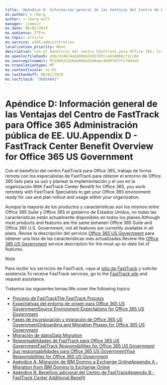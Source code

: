 ```yaml
---
title: 'Apéndice D: Información general de las Ventajas del Centro de FastTrack para Office 365 Administración pública de EE. UU.'
ms.author: v-rberg
author: v-rberg-msft
manager: jimmuir
ms.date: 08/02/2019
ms.audience: ITPro
ms.topic: article
ms.service: o365-administration
localization_priority: None
description: Con el beneficio del centro FastTrack para Office 365, trabaja de forma remota con los especialistas de FastTrack para obtener el entorno de Office 365 listo para su uso y planear la implementación y el uso en la organización.
ms.openlocfilehash: d3bc324674ab18bb4345578fcca6340bbcf2cc84
ms.sourcegitcommit: 911b0d32a26eb068a2a94ebc48d9f8f2fc70e5a9
ms.translationtype: MT
ms.contentlocale: es-ES
ms.lasthandoff: 08/01/2019
ms.locfileid: "36054043"
---
```

# <a name="appendix-d---fasttrack-center-benefit-overview-for-office-365-us-government"></a><span data-ttu-id="5eb2b-103">Apéndice D: Información general de las Ventajas del Centro de FastTrack para Office 365 Administración pública de EE. UU.</span><span class="sxs-lookup"><span data-stu-id="5eb2b-103">Appendix D - FastTrack Center Benefit Overview for Office 365 US Government</span></span>

<span data-ttu-id="5eb2b-104">Con el beneficio del centro FastTrack para Office 365, trabaja de forma remota con los especialistas de FastTrack para obtener el entorno de Office 365 listo para su uso y planear la implementación y el uso en la organización.</span><span class="sxs-lookup"><span data-stu-id="5eb2b-104">With FastTrack Center Benefit for Office 365, you work remotely with FastTrack Specialists to get your Office 365 environment ready for use and plan rollout and usage within your organization.</span></span> 
  
<span data-ttu-id="5eb2b-105">Aunque la mayoría de los productos y características son los mismos entre Office 365 Suite y Office 365 el gobierno de Estados Unidos, no todas las características están actualmente disponibles en todos los planes.</span><span class="sxs-lookup"><span data-stu-id="5eb2b-105">Although most products and features are the same between Office 365 Suite and Office 365 U.S. Government, not all features are currently available in all plans.</span></span> <span data-ttu-id="5eb2b-106">Revise la descripción del servicio [Office 365 US Government](https://aka.ms/aboutgovcloud) para obtener una lista de las características más actualizadas.</span><span class="sxs-lookup"><span data-stu-id="5eb2b-106">Review the [Office 365 US Government](https://aka.ms/aboutgovcloud) service description for the most up-to-date list of features.</span></span>

> [!NOTE]
> <span data-ttu-id="5eb2b-107">Para recibir los servicios de FastTrack, vaya al [sitio de FastTrack](https://go.microsoft.com/fwlink/?linkid=780698) y solicite asistencia.</span><span class="sxs-lookup"><span data-stu-id="5eb2b-107">To receive FastTrack services, go to the [FastTrack site](https://go.microsoft.com/fwlink/?linkid=780698) and request assistance.</span></span>  

<span data-ttu-id="5eb2b-108">Tratamos los siguientes temas:</span><span class="sxs-lookup"><span data-stu-id="5eb2b-108">We cover the following topics:</span></span>
- [<span data-ttu-id="5eb2b-109">Proceso de FastTrack</span><span class="sxs-lookup"><span data-stu-id="5eb2b-109">The FastTrack Process</span></span>](O365-fasttrack-process.md) 
- [<span data-ttu-id="5eb2b-110">Expectativas del entorno de origen para Office 365 US Government</span><span class="sxs-lookup"><span data-stu-id="5eb2b-110">Source Environment Expectations for Office 365 US Government</span></span>](US-Gov-appendix-source-environment-expectations.md)   
- [<span data-ttu-id="5eb2b-111">Fases de incorporación y migración de Office 365 US Government</span><span class="sxs-lookup"><span data-stu-id="5eb2b-111">Onboarding and Migration Phases for Office 365 US Government</span></span>](US-Gov-appendix-onboarding-and-migration.md)
- [<span data-ttu-id="5eb2b-112">Migración de datos</span><span class="sxs-lookup"><span data-stu-id="5eb2b-112">Data Migration</span></span>](O365-data-migration.md)    
- [<span data-ttu-id="5eb2b-113">Responsabilidades de FastTrack para Office 365 US Government</span><span class="sxs-lookup"><span data-stu-id="5eb2b-113">FastTrack Responsibilities for Office 365 US Government</span></span>](US-Gov-appendix-fasttrack-responsibilities.md)   
- [<span data-ttu-id="5eb2b-114">Sus responsabilidades para Office 365 US Government</span><span class="sxs-lookup"><span data-stu-id="5eb2b-114">Your Responsibilities for Office 365 US Government</span></span>](US-Gov-appendix-your-responsibilities.md) 
- [<span data-ttu-id="5eb2b-115">Apéndice A: Migración de IBM Domino a Exchange Online</span><span class="sxs-lookup"><span data-stu-id="5eb2b-115">Appendix A - Migration from IBM Domino to Exchange Online</span></span>](O365-from-ibm-domino-to-exchange-online.md)   
- [<span data-ttu-id="5eb2b-116">Apéndice B: Beneficio adicional del Centro de FastTrack</span><span class="sxs-lookup"><span data-stu-id="5eb2b-116">Appendix B - FastTrack Center Additional Benefit</span></span>](O365-fasttrack-additional-benefits.md)


